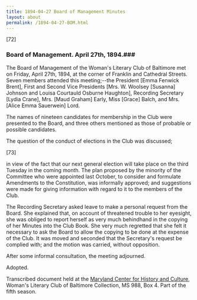 ```yaml
---
title: 1894-04-27 Board of Management Minutes
layout: about
permalink: /1894-04-27-BOM.html
---
```

[72]

### Board of Management. April 27th, 1894.### 

The Board of Management of the Woman's Literary Club of Baltimore met on Friday, April 27th, 1894, at the corner of Franklin and Cathedral Streets. Seven members attended this meeting;--the President [Emma Fenwick Brent], First and Second Vice Presidents [Mrs. W. Woolsey [Susanna] Johnson and Louisa Courtauld Osburne Haughton], Recording Secretary [Lydia Crane], Mrs. [Maud Graham] Early, Miss [Grace] Balch, and Mrs. [Alice Emma Sauerwein] Lord.

The names of nineteen candidates for membership in the Club were presented to the Board, and three others mentioned as those of probable or possible candidates.

The question of the conduct of elections in the Club was discussed;

[73]

in view of the fact that our next general election will take place on the third Tuesday in the coming month. The plan proposed by the minority of the Committee who were appointed last October, to consider and formulate Amendments to the Constitution, was informally approved; and suggestions were made for giving information with regard to it to the members of the Club.

The Recording Secretary asked leave to make a personal request from the Board. She explained that, on account of threatened trouble to her eyesight, she was obliged to report herself as very much behindhand in the copying of her Minutes into the Club Book. She very much regretted that she felt it necessary to ask the Board to allow the copying to be done at the expense of the Club. It was moved and seconded that the Secretary's request be complied with; and the motion was carried, without opposition.

After some informal consultation, the meeting adjourned.

Adopted.

Transcribed document held at the [Maryland Center for History and Culture](http://mdhs.org/), Woman's Literary Club of Baltimore Collection, MS 988, Box 4. Part of the fifth season.